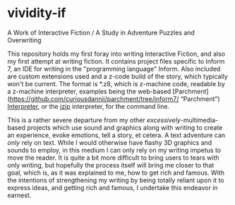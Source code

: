 # vividity-if
A Work of Interactive Fiction / A Study in Adventure Puzzles and Overwriting

This repository holds my first foray into writing Interactive Fiction, and also my first attempt at writing fiction. It contains project files specific to Inform 7, an IDE for writing in the "programming language" Inform. Also included are custom extensions used and a z-code build of the story, which typically won't be current. The format is *.z8, which is z-machine code, readable by a z-machine interpreter, examples being the web-based [Parchment](https://github.com/curiousdannii/parchment/tree/inform7/ “Parchment”) [Interpreter](http://iplayif.com/ "Interpreter"), or the [jzip](http://jzip.sourceforge.net/ "jzip") interpreter, for the command line.

This is a rather severe departure from my other *excessively*-multimedia-based projects which use sound and graphics along with writing to create an experience, evoke emotions, tell a story, et cetera. A text adventure can *only* rely on text. While I would otherwise have flashy 3D graphics and sounds to employ, in this medium I can only rely on my writing impetus to move the reader. It is quite a bit more difficult to bring users to tears with only writing, but hopefully the process itself will bring me closer to that goal, which is, as it was explained to me, how to get rich and famous. With the intentions of strengthening my writing by being totally reliant upon it to express ideas, and getting rich and famous, I undertake this endeavor in earnest.

